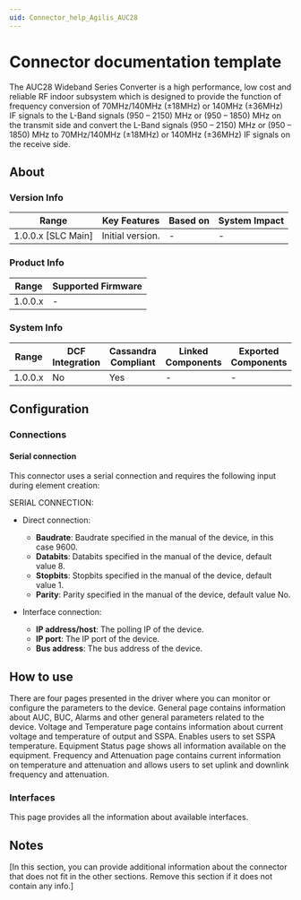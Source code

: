 ```yaml
---
uid: Connector_help_Agilis_AUC28
---
```


# Connector documentation template

The AUC28 Wideband Series Converter is a high performance, low cost and reliable RF indoor subsystem which is designed to provide the function of 
frequency conversion of 70MHz/140MHz (±18MHz) or 140MHz (±36MHz) IF signals to the L-Band signals (950 – 2150) MHz or (950 – 1850) MHz on the transmit 
side and convert the L-Band signals (950 – 2150) MHz or (950 – 1850) MHz to 70MHz/140MHz (±18MHz) or 140MHz (±36MHz) IF signals on the receive side.

## About

### Version Info

| Range            | Key Features | Based on | System Impact |
|----------------------|------------------|--------------|-------------------|
| 1.0.0.x [SLC Main] | Initial version. | -           | -                |

### Product Info

| Range | Supported Firmware |
|-----------|------------------------|
| 1.0.0.x   | -                     |

### System Info

| Range | DCF Integration | Cassandra Compliant | Linked Components | Exported Components |
|-----------|---------------------|-------------------------|-----------------------|-------------------------|
| 1.0.0.x   | No                  | Yes                     | -                    | -                      |

## Configuration

### Connections

#### Serial connection

This connector uses a serial connection and requires the following input during element creation:

SERIAL CONNECTION:

- Direct connection:

  - **Baudrate**: Baudrate specified in the manual of the device, in this case 9600.
  - **Databits**: Databits specified in the manual of the device, default value 8.
  - **Stopbits**: Stopbits specified in the manual of the device, default value 1.
  - **Parity**: Parity specified in the manual of the device, default value No.

- Interface connection:

  - **IP address/host**: The polling IP of the device.
  - **IP port**: The IP port of the device.
  - **Bus address**: The bus address of the device.

## How to use

There are four pages presented in the driver where you can monitor or configure the parameters to the device. 
General page contains information about AUC, BUC, Alarms and other general parameters related to the device.
Voltage and Temperature page contains information about current voltage and temperature of output and SSPA. Enables users to set SSPA temperature.
Equipment Status page shows all information available on the equipment.
Frequency and Attenuation page contains current information on temperature and attenuation and allows users to set uplink and downlink frequency and attenuation.

### Interfaces

This page provides all the information about available interfaces.

## Notes

[In this section, you can provide additional information about the connector that does not fit in the other sections. Remove this section if it does not contain any info.]
